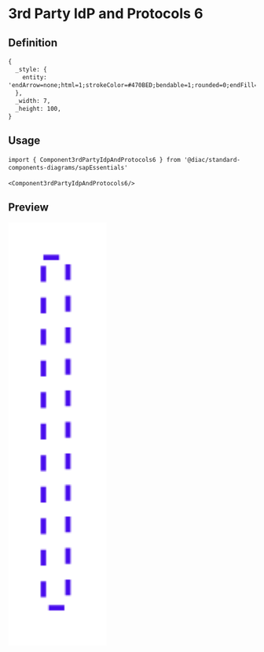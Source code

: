 # 3rd Party IdP and Protocols 6

## Definition

```
{
  _style: { 
    entity: 'endArrow=none;html=1;strokeColor=#470BED;bendable=1;rounded=0;endFill=0;endSize=3;strokeWidth=1.5;dashed=1;edgeStyle=elbowEdgeStyle;exitX=0.5;exitY=1;exitDx=0;exitDy=0;',
  },
  _width: 7,
  _height: 100,
}
```

## Usage

```
import { Component3rdPartyIdpAndProtocols6 } from '@diac/standard-components-diagrams/sapEssentials'

<Component3rdPartyIdpAndProtocols6/>
```

## Preview

<img src="./component-3rd-party-idp-and-protocols-6.png" width="200"/>
